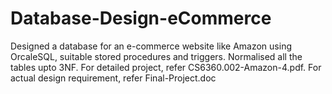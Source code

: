 # Database-Design-eCommerce
Designed a database for an e-commerce website like Amazon using OrcaleSQL, suitable stored procedures and triggers. 
Normalised all the tables upto 3NF.
For detailed project, refer CS6360.002-Amazon-4.pdf. 
For actual design requirement, refer Final-Project.doc



